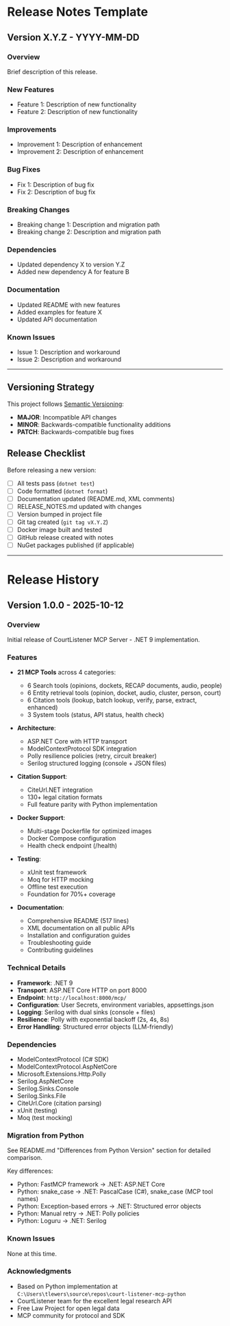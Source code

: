 # Release Notes Template

## Version X.Y.Z - YYYY-MM-DD

### Overview
Brief description of this release.

### New Features
- Feature 1: Description of new functionality
- Feature 2: Description of new functionality

### Improvements
- Improvement 1: Description of enhancement
- Improvement 2: Description of enhancement

### Bug Fixes
- Fix 1: Description of bug fix
- Fix 2: Description of bug fix

### Breaking Changes
- Breaking change 1: Description and migration path
- Breaking change 2: Description and migration path

### Dependencies
- Updated dependency X to version Y.Z
- Added new dependency A for feature B

### Documentation
- Updated README with new features
- Added examples for feature X
- Updated API documentation

### Known Issues
- Issue 1: Description and workaround
- Issue 2: Description and workaround

---

## Versioning Strategy

This project follows [Semantic Versioning](https://semver.org/):
- **MAJOR**: Incompatible API changes
- **MINOR**: Backwards-compatible functionality additions
- **PATCH**: Backwards-compatible bug fixes

## Release Checklist

Before releasing a new version:

- [ ] All tests pass (`dotnet test`)
- [ ] Code formatted (`dotnet format`)
- [ ] Documentation updated (README.md, XML comments)
- [ ] RELEASE_NOTES.md updated with changes
- [ ] Version bumped in project file
- [ ] Git tag created (`git tag vX.Y.Z`)
- [ ] Docker image built and tested
- [ ] GitHub release created with notes
- [ ] NuGet packages published (if applicable)

---

# Release History

## Version 1.0.0 - 2025-10-12

### Overview
Initial release of CourtListener MCP Server - .NET 9 implementation.

### Features
- **21 MCP Tools** across 4 categories:
  - 6 Search tools (opinions, dockets, RECAP documents, audio, people)
  - 6 Entity retrieval tools (opinion, docket, audio, cluster, person, court)
  - 6 Citation tools (lookup, batch lookup, verify, parse, extract, enhanced)
  - 3 System tools (status, API status, health check)

- **Architecture**:
  - ASP.NET Core with HTTP transport
  - ModelContextProtocol SDK integration
  - Polly resilience policies (retry, circuit breaker)
  - Serilog structured logging (console + JSON files)

- **Citation Support**:
  - CiteUrl.NET integration
  - 130+ legal citation formats
  - Full feature parity with Python implementation

- **Docker Support**:
  - Multi-stage Dockerfile for optimized images
  - Docker Compose configuration
  - Health check endpoint (/health)

- **Testing**:
  - xUnit test framework
  - Moq for HTTP mocking
  - Offline test execution
  - Foundation for 70%+ coverage

- **Documentation**:
  - Comprehensive README (517 lines)
  - XML documentation on all public APIs
  - Installation and configuration guides
  - Troubleshooting guide
  - Contributing guidelines

### Technical Details
- **Framework**: .NET 9
- **Transport**: ASP.NET Core HTTP on port 8000
- **Endpoint**: `http://localhost:8000/mcp/`
- **Configuration**: User Secrets, environment variables, appsettings.json
- **Logging**: Serilog with dual sinks (console + files)
- **Resilience**: Polly with exponential backoff (2s, 4s, 8s)
- **Error Handling**: Structured error objects (LLM-friendly)

### Dependencies
- ModelContextProtocol (C# SDK)
- ModelContextProtocol.AspNetCore
- Microsoft.Extensions.Http.Polly
- Serilog.AspNetCore
- Serilog.Sinks.Console
- Serilog.Sinks.File
- CiteUrl.Core (citation parsing)
- xUnit (testing)
- Moq (test mocking)

### Migration from Python
See README.md "Differences from Python Version" section for detailed comparison.

Key differences:
- Python: FastMCP framework → .NET: ASP.NET Core
- Python: snake_case → .NET: PascalCase (C#), snake_case (MCP tool names)
- Python: Exception-based errors → .NET: Structured error objects
- Python: Manual retry → .NET: Polly policies
- Python: Loguru → .NET: Serilog

### Known Issues
None at this time.

### Acknowledgments
- Based on Python implementation at `C:\Users\tlewers\source\repos\court-listener-mcp-python`
- CourtListener team for the excellent legal research API
- Free Law Project for open legal data
- MCP community for protocol and SDK

